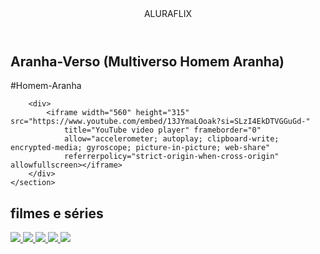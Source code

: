 <html lang="pt-br">
<header>
    <link rel="stylesheet" href="styles.css" />
    <link rel="preconnect" href="https://fonts.googleapis.com">
<link rel="preconnect" href="https://fonts.gstatic.com" crossorigin>
<link href="https://fonts.googleapis.com/css2?family=Chakra+Petch:ital,wght@0,300;0,400;0,500;0,600;0,700;1,300;1,400;1,500;1,600;1,700&display=swap" rel="stylesheet">
    <title>Aluraflix</title>
</header>

<body>
    <header>ALURAFLIX</header>
    <section class="chamada">
        <div class="chamada de texto">
        <h1> Aranha-Verso (Multiverso Homem Aranha)</h1>
            <p>#Homem-Aranha</p>
        </div>
        
        
        <div>
            <iframe width="560" height="315" src="https://www.youtube.com/embed/13JYmaLOoak?si=SLzI4EkDTVGGuGd-"
                title="YouTube video player" frameborder="0"
                allow="accelerometer; autoplay; clipboard-write; encrypted-media; gyroscope; picture-in-picture; web-share"
                referrerpolicy="strict-origin-when-cross-origin" allowfullscreen></iframe>
        </div>
    </section>

<section>
<h2>filmes e séries</h2>
<div class="categoria-videos">
    <a href="https://www.youtube.com/watch?v=cs15QqG6Gjc">
        <img src="https://img.youtube.com/vi/cs15QqG6Gjc/maxresdefault.jpg"/>
     </a><a href="https://www.youtube.com/watch?v=cs15QqG6Gjc">
        <img src="https://img.youtube.com/vi/VAm7EddPuzM/maxresdefault.jpg"/>
     </a><a href="https://www.youtube.com/watch?v=VAm7EddPuzM">
        <img src="https://img.youtube.com/vi/CzpiozOdswI/maxresdefault.jpg"/>
     </a><a href="https://www.youtube.com/watch?v=CzpiozOdswI">
        <img src="https://img.youtube.com/vi/90uZIWvhdgg/maxresdefault.jpg"/>
     </a><a href="https://www.youtube.com/watch?v=90uZIWvhdgg">
        <img src="https://img.youtube.com/vi/1fuPrpEQy8I/maxresdefault.jpg"/>
     </a>
</div>

</section>






</body>

</html>
